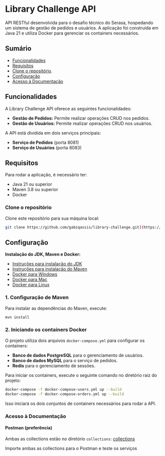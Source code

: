 # Library Challenge API

API RESTful desenvolvida para o desafio técnico do Serasa, hospedando um sistema de gestão de pedidos e usuários. A aplicação foi construída em Java 21 e utiliza Docker para gerenciar os containers necessários.

## Sumário

- [Funcionalidades](#funcionalidades)
- [Requisitos](#requisitos)
- [Clone o repositório](#clone-o-repositório).
- [Configuração](#configuração)
- [Acesso à Documentação](#acesso-à-documentação)

## Funcionalidades

A Library Challenge API oferece as seguintes funcionalidades:

- **Gestão de Pedidos:** Permite realizar operações CRUD nos pedidos.
- **Gestão de Usuários:** Permite realizar operações CRUD nos usuários.

A API está dividida em dois serviços principais:

- **Serviço de Pedidos** (porta 8081)
- **Serviço de Usuários** (porta 8083)

## Requisitos

Para rodar a aplicação, é necessário ter:

- Java 21 ou superior
- Maven 3.8 ou superior
- Docker

###  Clone o repositório

Clone este repositório para sua máquina local:

```bash
git clone https://github.com/gabiqassis/library-challenge.git](https://github.com/gabiqassis/serasa_challeng.git
```

## Configuração

**Instalação do JDK, Maven e Docker:**

- [Instruções para instalação do JDK](https://docs.oracle.com/en/java/javase/21/install/overview-jdk-installation.html)
- [Instruções para instalação do Maven](https://maven.apache.org/install.html)
- [Docker para Windows](https://docs.docker.com/docker-for-windows/install/)
- [Docker para Mac](https://docs.docker.com/docker-for-mac/install/)
- [Docker para Linux](https://docs.docker.com/docker-for-linux/install/)

### 1. Configuração de Maven

Para instalar as dependências do Maven, execute:

```bash
mvn install
```

### 2. Iniciando os containers Docker

O projeto utiliza dois arquivos `docker-compose.yml` para configurar os containers:

- **Banco de dados PostgreSQL** para o gerenciamento de usuários.
- **Banco de dados MySQL** para o serviço de pedidos.
- **Redis** para o gerenciamento de sessões.

Para iniciar os containers, execute o seguinte comando no diretório raiz do projeto:

```bash
docker-compose -f docker-compose-users.yml up --build
docker-compose -f docker-compose-orders.yml up --build
```
Isso iniciará os dois conjuntos de containers necessários para rodar a API.

### Acesso à Documentação

#### Postman (preferência)

Ambas as collections estão no diretório `collections`:
[collections](collections)

Importe ambas as collections para o Postman e teste os serviços
